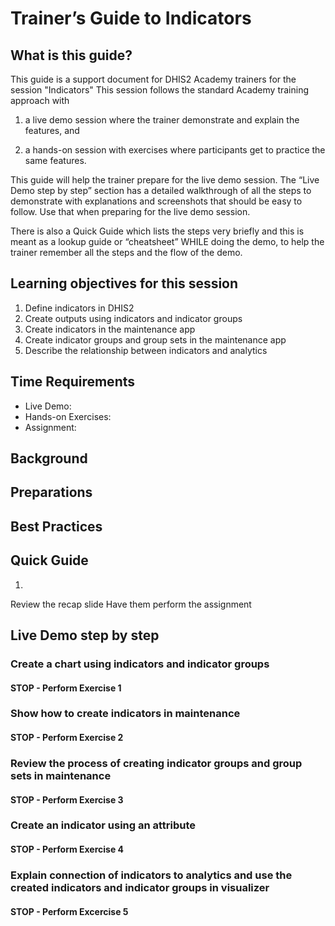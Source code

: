 # Trainer’s Guide to Indicators

## What is this guide?

This guide is a support document for DHIS2 Academy trainers for the session "Indicators" This session follows the standard Academy training approach with 

1. a live demo session where the trainer demonstrate and explain the features, and 
   
2. a hands-­on session with exercises where participants get to practice the same features.

This guide will help the trainer​ prepare​​ for the live demo session. The “Live Demo step by step” section has a detailed walkthrough of all the steps to demonstrate with explanations and screenshots that should be easy to follow. Use that when preparing for the live demo session.

There is also a Quick Guide which lists the steps very briefly and this is meant as a lookup guide or “cheatsheet” WHILE doing the demo, to help the trainer remember all the steps and the flow of the demo.

## Learning objectives for this session

1. Define indicators in DHIS2
2. Create outputs using indicators and indicator groups
3. Create indicators in the maintenance app
4. Create indicator groups and group sets in the maintenance app
5. Describe the relationship between indicators and analytics
   
## Time Requirements

- Live Demo: 
- Hands-on Exercises: 
- Assignment: 

## Background



## Preparations



## Best Practices



## Quick Guide

1.
Review the recap slide
Have them perform the assignment

## Live Demo step by step

### Create a chart using indicators and indicator groups

#### STOP - Perform Exercise 1

### Show how to create indicators in maintenance

#### STOP - Perform Exercise 2

### Review the process of creating indicator groups and group sets in maintenance

#### STOP - Perform Exercise 3

### Create an indicator using an attribute

#### STOP - Perform Exercise 4

### Explain connection of indicators to analytics and use the created indicators and indicator groups in visualizer

#### STOP - Perform Excercise 5